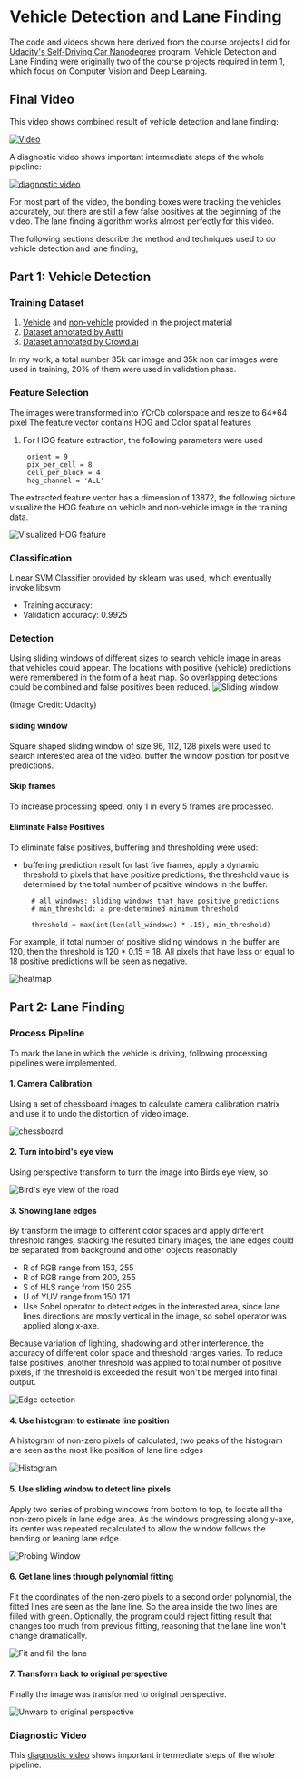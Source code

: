 # Vehicle Detection and Lane Finding

The code and videos shown here derived from the course projects I did for [Udacity's Self-Driving Car Nanodegree](https://www.udacity.com/drive) program. Vehicle Detection and Lane Finding were originally two of the course projects required in term 1, which focus on Computer Vision and Deep Learning.

## Final Video

This video shows combined result of vehicle detection and lane finding:

[![Video](images/detection_video.png)](http://www.youtube.com/watch?v=Qjrnx3H-1tc) 

A diagnostic video shows important intermediate steps of the whole pipeline:

[![diagnostic video](images/diagnostic_video.png)](https://youtu.be/PSuLr_01EOI)

For most part of the video, the bonding boxes were tracking the vehicles accurately, but there are still a few false positives at the beginning of the video. The lane finding algorithm works almost perfectly for this video.

The following sections describe the method and techniques used to do vehicle detection and lane finding,

## Part 1: Vehicle Detection
### Training Dataset
1. [Vehicle](https://s3.amazonaws.com/udacity-sdc/Vehicle_Tracking/vehicles.zip) and [non-vehicle](https://s3.amazonaws.com/udacity-sdc/Vehicle_Tracking/non-vehicles.zip) provided in the project material
2. [Dataset annotated by Autti](http://bit.ly/udacity-annotations-autti)
3. [Dataset annotated by Crowd.ai](http://bit.ly/udacity-annoations-crowdai)

In my work, a total number 35k car image and 35k non car images were used in training, 20% of them were used in validation phase.

### Feature Selection
The images were transformed into YCrCb colorspace and resize to 64*64 pixel
The feature vector contains HOG and Color spatial features

1. For HOG feature extraction, the following parameters were used
	
		orient = 9
		pix_per_cell = 8
		cell_per_block = 4
		hog_channel = 'ALL'

The extracted feature vector has a dimension of 13872, the following picture visualize the HOG feature on vehicle and non-vehicle image in the training data.

![Visualized HOG feature](images/HOG_example.png)


### Classification
Linear SVM Classifier provided by sklearn was used, which eventually invoke libsvm

* Training accuracy:
* Validation accuracy: 0.9925

### Detection
Using sliding windows of different sizes to search vehicle image in areas that vehicles could appear. The locations with positive (vehicle) predictions were remembered in the form of a heat map. So overlapping detections could be combined and false positives been reduced.
![Sliding window](images/detection.png)

(Image Credit: Udacity)

#### sliding window
Square shaped sliding window of size 96, 112, 128 pixels were used to search interested area of the video. buffer the window position for positive predictions.

#### Skip frames
To increase processing speed, only 1 in every 5 frames are processed.

#### Eliminate False Positives
To eliminate false positives, buffering and thresholding were used:
* buffering prediction result for last five frames, apply a dynamic threshold to pixels that have positive predictions, the threshold value is determined by the total number of positive windows in the buffer.

		# all_windows: sliding windows that have positive predictions
		# min_threshold: a pre-determined minimum threshold

		threshold = max(int(len(all_windows) * .15), min_threshold)

For example, if total number of positive sliding windows in the buffer are 120, then the threshold is 120 * 0.15 = 18. All pixels that have less or equal to 18 positive predictions will be seen as negative.

![heatmap](images/bboxes_and_heat.png)


## Part 2: Lane Finding


### Process Pipeline

To mark the lane in which the vehicle is driving, following processing pipelines were implemented.

#### 1. Camera Calibration

Using a set of chessboard images to calculate camera calibration matrix and use it to undo the distortion of video image.

![chessboard](images/calibration4.jpg)

#### 2. Turn into bird's eye view
Using perspective transform to turn the image into Birds eye view, so

![Bird's eye view of the road](images/birdseye.png)

#### 3. Showing lane edges

By transform the image to different color spaces and apply different threshold ranges, stacking the resulted binary images, the lane edges could be separated from background and other objects reasonably 
* R of RGB range from 153, 255 
* R of RGB range from 200, 255
* S of HLS range from 150 255
* U of YUV range from 150 171
* Use Sobel operator to detect edges in the interested area, since lane lines directions are mostly vertical in the image, so sobel operator was applied along x-axe.

Because variation of lighting, shadowing and other interference. the accuracy of different color space and threshold ranges varies. To reduce false positives, another threshold was applied to total number of positive pixels, if the threshold is exceeded the result won't be merged into final output.

![Edge detection](images/binary.png)


#### 4. Use histogram to estimate line position
A histogram of non-zero pixels of calculated, two peaks of the histogram are seen as the most like position of lane line edges

![Histogram](images/histogram.png)

#### 5. Use sliding window to detect line pixels
Apply two series of probing windows from bottom to top, to locate all the non-zero pixels in lane edge area. As the windows progressing along y-axe, its center was repeated recalculated to allow the window follows the bending or leaning lane edge.

![Probing Window](images/probing_window.png)

#### 6. Get lane lines through polynomial fitting
Fit the coordinates of the non-zero pixels to a second order polynomial, the fitted lines are seen as the lane line. So the area inside the two lines are filled with green.
Optionally, the program could reject fitting result that changes too much from previous fitting, reasoning that the lane line won't change dramatically.

![Fit and fill the lane](images/fill.png)

#### 7. Transform back to original perspective
Finally the image was transformed to original perspective.

![Unwarp to original perspective](images/unwarp.png)

### Diagnostic Video

This [diagnostic video](https://youtu.be/PSuLr_01EOI) shows important intermediate steps of the whole pipeline.

